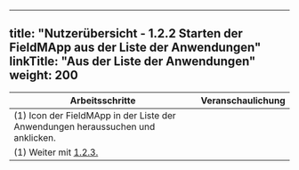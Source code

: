 
---
title: "Nutzerübersicht - 1.2.2 Starten der FieldMApp aus der Liste der Anwendungen"
linkTitle: "Aus der Liste der Anwendungen"
weight: 200
---

| Arbeitsschritte | Veranschaulichung |
| ------ | :-----: |
| (1) Icon der FieldMApp in der Liste der Anwendungen heraussuchen und anklicken. |  |
| (1) Weiter mit [1.2.3.](1.2.3%20FieldMApp%20Zugriffe%20festlegen) |  |
